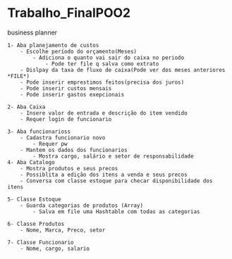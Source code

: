 # Trabalho_FinalPOO2

business planner
	
	1- Aba planejamento de custos
		- Escolhe período do orçamento(Meses)
			- Adiciona o quanto vai sair do caixa no periodo
				- Pode ter file q salva como extrato
		- Dislpay da taxa de fluxo de caixa(Pode ver dos meses anteriores *FILE*) 
		- Pode inserir emprestimos feitos(precisa dos juros)
		- Pode inserir custos mensais
		- Pode inserir gastos exepcionais
		
	2- Aba Caixa
		- Insere valor de entrada e descrição do item vendido
		- Requer login de funcionario 

	3- Aba funcionarioss
		- Cadastra funcionario novo
			- Requer pw
		- Mantem os dados dos funcionarios
			- Mostra cargo, salário e setor de responsabilidade
	4- Aba Catalogo
		- Mostra produtos e seus precos
		- Possiblita a edição dos itens a venda e seus precos
		- Conversa com classe estoque para checar disponibilidade dos itens

	5- Classe Estoque
		- Guarda categorias de produtos (Array)
        	- Salva em file uma Hashtable com todas as categorias 
	
	6- Classe Produtos
		- Nome, Marca, Preco, setor
		
	7- Classe Funcionario
		- Nome, cargo, salario
